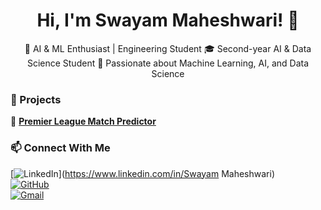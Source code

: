 <h1 align="center"> Hi, I'm Swayam Maheshwari! 👋</h1>  
<p align="center">  
🚀 AI & ML Enthusiast | Engineering Student  
🎓 Second-year AI & Data Science Student  
🤖 Passionate about Machine Learning, AI, and Data Science  
</p>  

### 📂 Projects  
🔹 [**Premier League Match Predictor**](https://github.com/YOUR_GITHUB_USERNAME/PL_Match_Predictor)  

### 📫 Connect With Me  
[![LinkedIn](https://img.shields.io/badge/LinkedIn-0077B5?style=for-the-badge&logo=linkedin&logoColor=white)](https://www.linkedin.com/in/Swayam Maheshwari)  
[![GitHub](https://img.shields.io/badge/GitHub-100000?style=for-the-badge&logo=github&logoColor=white)](https://github.com/SwayamMaheshwari10)  
[![Gmail](https://img.shields.io/badge/Gmail-D14836?style=for-the-badge&logo=gmail&logoColor=white)](mailto:swayammaheshwari7@gmail.com)  


